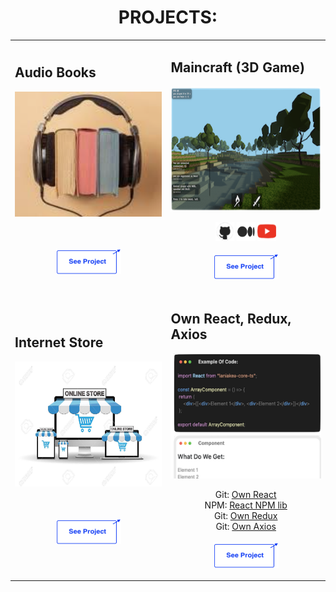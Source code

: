 <div id="header" align="center">
  <h1>PROJECTS:</h1>

  <table>
    <tr>
      <td>
        <h2>Audio Books</h2>
        <img src="./.github/audiobooks.png" width="300px" height="200px" />
        <p align="center">
          <br><br>
          <a href="https://github.com/addamsv/stored-book">
            <img src="./.github/see_project.png" width="104px" height="41px" />
          </a>
        </p>
      </td>
      <td>
        <h2>Maincraft (3D Game)</h2>
        <img src="./.github/game.png" width="300px" height="200px" />
        <p align="center"><a href="https://github.com/addamsv/The-Minecraft-Game-Clone"><img src="./.github/git.png" width="30px" height="30px"></a> <a href="https://tatsmaki.medium.com/rs-school-minecraft-на-typescript-aa7f4db88bd5" title="Article on Medium"><img src="./.github/medium_-1.png" width="30px" height="30px"></a> <a href="https://youtu.be/vuykuEkxEtY" title="Presentation on Youtube"><img src="./.github/ytube.png" width="30px" height="30px">
          </a><br><br>
          <a href="https://rsclone-minecraft.netlify.app/">
            <img src="./.github/see_project.png" width="104px" height="41px" />
          </a>
        </p>
      </td>
    </tr>
    <tr>
      <td>
        <h2>Internet Store</h2>
        <img src="./.github/i-store.jpg" width="300px" height="200px" />
        <p align="center">
          <br><br>
          <a href="https://github.com/addamsv/internet-store">
            <img src="./.github/see_project.png" width="104px" height="41px" />
          </a>
        </p>
      </td>
      <td>
        <h2>Own React, Redux, Axios</h2>
        <img src="./.github/own_react.png" width="300px" height="200px" />
        <p align="center">
          Git: <a href="https://github.com/addamsv/laniakea-core-ts/">Own React</a>
          <br/>
          NPM: <a href="https://www.npmjs.com/package/laniakea-core-ts" title="npmjs module">React NPM lib</a>
          <br/>
          Git: <a href="https://github.com/addamsv/laniakea-core-ts/tree/prod-state-manager">Own Redux</a>
          <br/>
          Git: <a href="https://github.com/addamsv/laniakea-core-ts/tree/prod-query-api">Own Axios</a>
          <br/>
          <br/>
          <a href="https://the-react-clone.netlify.app/">
            <img src="./.github/see_project.png" width="104px" height="41px" />
          </a>
        </p> 
      </td>
<!--       <td>
        <p>Animation & WordPress Theme Builder</p>
        <img src="./.github/lania.png" width="300px" height="200px" />
        <p align="center">private repo:</p>
        <p align="center">
          <a href="https://github.com/addamsv/The-Laniakea">
            <img src="./.github/git.png" width="30px" height="30px">
          </a>
          <br><br>
          <a href="https://the-laniakea.netlify.app/">
          <img src="./.github/see_project.png" width="104px" height="41px" />
        </a>
        </p>
      </td> -->
    </tr>
  </table>

  <!--<a href="https://github.com/addamsv/addamsv/tree/CV">
    <img src="./.github/check_out_cv_btn.png" alt="CV"/>
  </a>-->

<br><br>

  <!--<a href="https://github.com/addamsv/addamsv/blob/CV/README_FILES/CV_9_Jan_24.pdf">
    <img src="./.github/cv_pdf_btn.png" alt="CV"/>
  </a>
  
  <br><br>-->

  <img src="https://komarev.com/ghpvc/?username=addamsv&style=flat-square&color=blue" alt="" />
  
</div>

<!--
<h1>
    Hey there
    <img src="https://media.giphy.com/media/hvRJCLFzcasrR4ia7z/giphy.gif" width="30px"/>
</h1>

[![GitHub Streak](http://github-readme-streak-stats.herokuapp.com?user=addamsv)](https://git.io/streak-stats)

[![Top Langs](https://github-readme-stats.vercel.app/api/top-langs/?username=addamsv&layout=compact&theme=light)](https://github.com/anuraghazra/github-readme-stats)

- 🔭 I’m currently working on ...
- 🌱 I’m currently learning ...
- 👯 I’m looking to collaborate on ...
- 🤔 I’m looking for help with ...
- 💬 Ask me about ...
- 📫 How to reach me: ...
- 😄 Pronouns: ...
- ⚡ Fun fact: ...
-->
